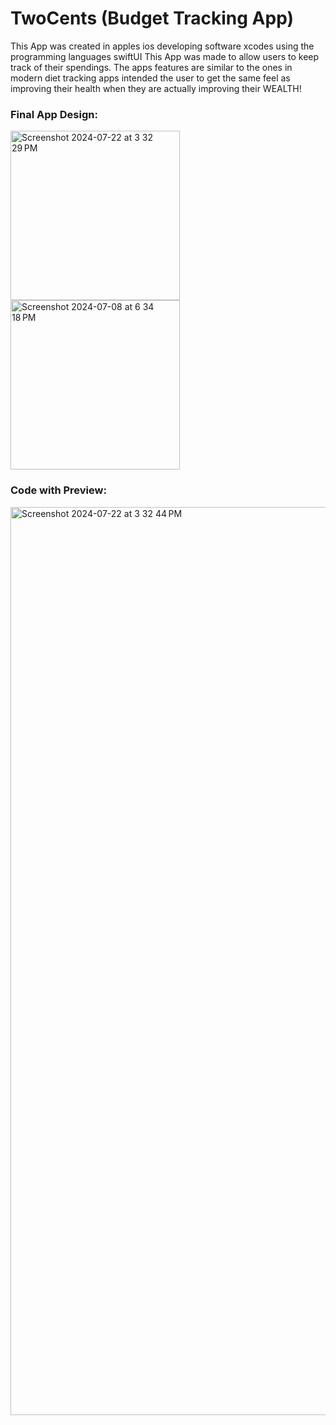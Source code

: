 # TwoCents (Budget Tracking App)
This App was created in apples ios developing software xcodes using the programming languages swiftUI
This App was made to allow users to keep track of their spendings. The apps features are similar to the ones in modern diet tracking apps intended the user to get the same feel as improving their health when they are actually improving their WEALTH!

### Final App Design:
<img height = "271" alt="Screenshot 2024-07-22 at 3 32 29 PM" src="https://github.com/user-attachments/assets/b077f113-7b4f-4f62-a9bd-53e10a38872b">
<img height = "271" alt="Screenshot 2024-07-08 at 6 34 18 PM" src="https://github.com/user-attachments/assets/87d7f509-9ee9-4d29-961f-5d0e08e5402c">

### Code with Preview:
<img width="1453" alt="Screenshot 2024-07-22 at 3 32 44 PM" src="https://github.com/user-attachments/assets/a6cfbbe8-e56e-4f5b-85cf-0e9bef039d1f">


